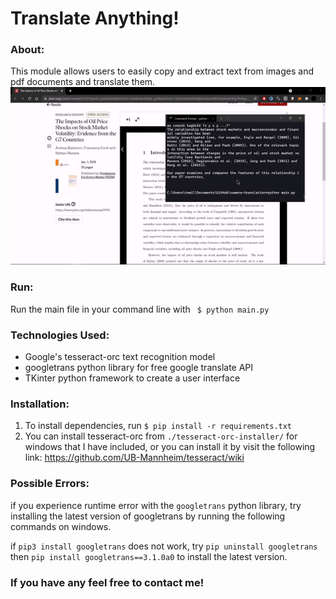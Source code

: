 # Translate Anything!

### About:
This module allows users to easily copy and extract text from images and pdf documents and translate them.   
![Alt Text](./readme-assets/image.gif)

### Run:
Run the main file in your command line with ` $ python main.py`

### Technologies Used:
- Google's tesseract-orc text recognition model
- googletrans python library for free google translate API
- TKinter python framework to create a user interface

### Installation:
1. To install dependencies, run `$ pip install -r requirements.txt`
2. You can install tesseract-orc from `./tesseract-orc-installer/` for windows that I have included, or you can install it by visit the following link: https://github.com/UB-Mannheim/tesseract/wiki 

### Possible Errors:
if you experience runtime error with the `googletrans` python library, try installing the latest version of googletrans by running the following commands on windows.

if `pip3 install googletrans` does not work,
try `pip uninstall googletrans`
then `pip install googletrans==3.1.0a0`
to install the latest version.

### If you have any feel free to contact me!
